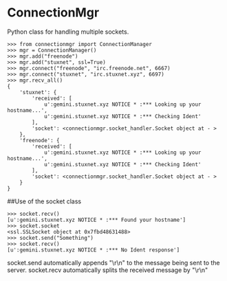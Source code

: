 # ConnectionMgr
Python class for handling multiple sockets.

```
>>> from connectionmgr import ConnectionManager
>>> mgr = ConnectionManager()
>>> mgr.add("freenode")
>>> mgr.add("stuxnet", ssl=True)
>>> mgr.connect("freenode", "irc.freenode.net", 6667)
>>> mgr.connect("stuxnet", "irc.stuxnet.xyz", 6697)
>>> mgr.recv_all()
{
    'stuxnet': {
        'received': [
            u':gemini.stuxnet.xyz NOTICE * :*** Looking up your hostname...',
            u':gemini.stuxnet.xyz NOTICE * :*** Checking Ident'
        ], 
        'socket': <connectionmgr.socket_handler.Socket object at - >
    },
    'freenode': {
        'received': [
            u':gemini.stuxnet.xyz NOTICE * :*** Looking up your hostname...',
            u':gemini.stuxnet.xyz NOTICE * :*** Checking Ident'
        ], 
        'socket': <connectionmgr.socket_handler.Socket object at - >
    }
}
```

##Use of the socket class

```
>>> socket.recv()
[u':gemini.stuxnet.xyz NOTICE * :*** Found your hostname']
>>> socket.socket
<ssl.SSLSocket object at 0x7fbd48631488>
>>> socket.send("Something")
>>> socket.recv()
[u':gemini.stuxnet.xyz NOTICE * :*** No Ident response']
```

socket.send automatically appends "\r\n" to the message being sent to the server.
socket.recv automatically splits the received message by "\r\n"
